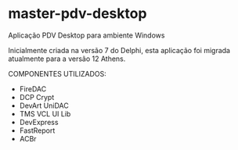 # master-pdv-desktop

Aplicação PDV Desktop para ambiente Windows

Inicialmente criada na versão 7 do Delphi, esta aplicação foi migrada atualmente para a versão 12 Athens.

COMPONENTES UTILIZADOS:

- FireDAC
- DCP Crypt
- DevArt UniDAC
- TMS VCL UI Lib
- DevExpress
- FastReport
- ACBr
